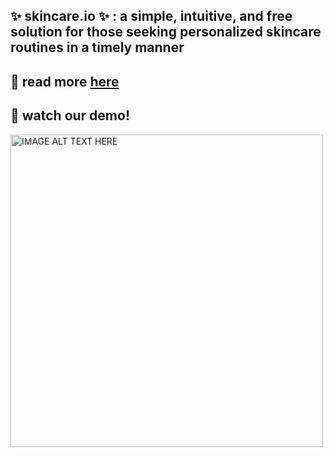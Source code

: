 ## :sparkles: skincare.io :sparkles: : a simple, intuitive, and free solution for those seeking personalized skincare routines in a timely manner

## :wave: read more [here](https://devpost.com/software/skincare-io)
## 👀 watch our demo!
<a href="https://www.youtube.com/watch?v=RaRLndobYEU&t=14s" target="_blank">
  <img src="https://github.com/user-attachments/assets/a59d05c0-4671-4f26-af25-f52d32523a26" alt="IMAGE ALT TEXT HERE" width="500"/>
</a>
